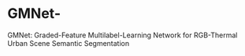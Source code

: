 # GMNet-
GMNet: Graded-Feature Multilabel-Learning Network for RGB-Thermal Urban Scene Semantic Segmentation
